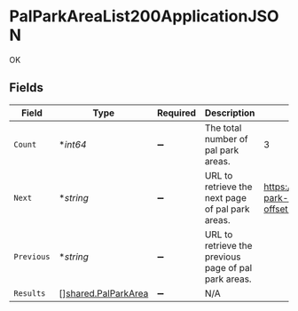 # PalParkAreaList200ApplicationJSON

OK


## Fields

| Field                                                       | Type                                                        | Required                                                    | Description                                                 | Example                                                     |
| ----------------------------------------------------------- | ----------------------------------------------------------- | ----------------------------------------------------------- | ----------------------------------------------------------- | ----------------------------------------------------------- |
| `Count`                                                     | **int64*                                                    | :heavy_minus_sign:                                          | The total number of pal park areas.                         | 3                                                           |
| `Next`                                                      | **string*                                                   | :heavy_minus_sign:                                          | URL to retrieve the next page of pal park areas.            | https://pokeapi.co/api/v2/pal-park-area/?offset=20&limit=20 |
| `Previous`                                                  | **string*                                                   | :heavy_minus_sign:                                          | URL to retrieve the previous page of pal park areas.        |                                                             |
| `Results`                                                   | [][shared.PalParkArea](../../models/shared/palparkarea.md)  | :heavy_minus_sign:                                          | N/A                                                         |                                                             |